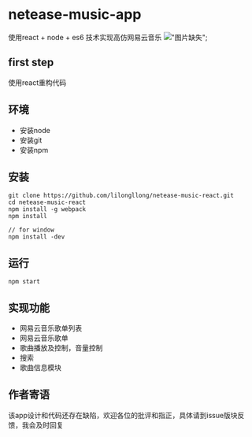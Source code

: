 # netease-music-app
使用react + node + es6 技术实现高仿网易云音乐
!["图片缺失"](https://github.com/lilongllong/netease-music-react/blob/master/docs/netease-music-juke-music.png?raw=true);
## first step
使用react重构代码

## 环境
- 安装node
- 安装git
- 安装npm

## 安装
```
git clone https://github.com/lilongllong/netease-music-react.git
cd netease-music-react
npm install -g webpack
npm install

// for window
npm install -dev

```
## 运行
```
npm start
```

## 实现功能
- 网易云音乐歌单列表
- 网易云音乐歌单
- 歌曲播放及控制，音量控制
- 搜索
- 歌曲信息模块

## 作者寄语
该app设计和代码还存在缺陷，欢迎各位的批评和指正，具体请到issue版块反馈，我会及时回复
